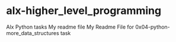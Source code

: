 # alx-higher_level_programming
Alx Python tasks
My readme file
My Readme File for 0x04-python-more_data_structures task
